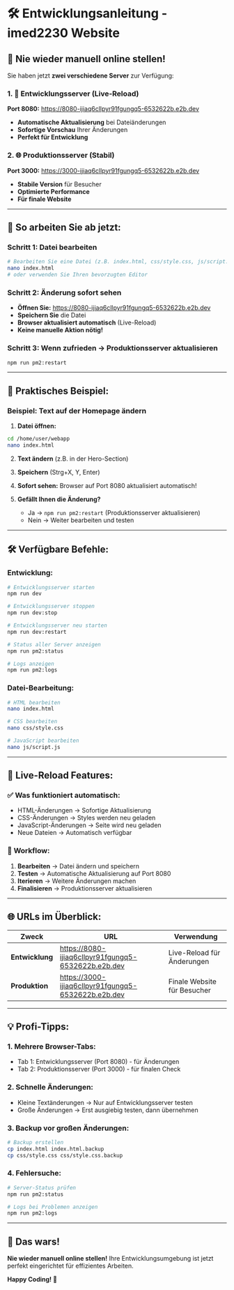 # 🛠️ Entwicklungsanleitung - imed2230 Website

## 🚀 **Nie wieder manuell online stellen!**

Sie haben jetzt **zwei verschiedene Server** zur Verfügung:

### 1. 🔧 **Entwicklungsserver (Live-Reload)**
**Port 8080:** https://8080-ijiaq6cllpyr91fgungq5-6532622b.e2b.dev
- **Automatische Aktualisierung** bei Dateiänderungen
- **Sofortige Vorschau** Ihrer Änderungen
- **Perfekt für Entwicklung**

### 2. 🌐 **Produktionsserver (Stabil)**
**Port 3000:** https://3000-ijiaq6cllpyr91fgungq5-6532622b.e2b.dev
- **Stabile Version** für Besucher
- **Optimierte Performance**
- **Für finale Website**

---

## 📝 **So arbeiten Sie ab jetzt:**

### **Schritt 1: Datei bearbeiten**
```bash
# Bearbeiten Sie eine Datei (z.B. index.html, css/style.css, js/script.js)
nano index.html
# oder verwenden Sie Ihren bevorzugten Editor
```

### **Schritt 2: Änderung sofort sehen**
- **Öffnen Sie:** https://8080-ijiaq6cllpyr91fgungq5-6532622b.e2b.dev
- **Speichern Sie** die Datei
- **Browser aktualisiert automatisch** (Live-Reload)
- **Keine manuelle Aktion nötig!**

### **Schritt 3: Wenn zufrieden → Produktionsserver aktualisieren**
```bash
npm run pm2:restart
```

---

## 🎯 **Praktisches Beispiel:**

### **Beispiel: Text auf der Homepage ändern**

1. **Datei öffnen:**
```bash
cd /home/user/webapp
nano index.html
```

2. **Text ändern** (z.B. in der Hero-Section)

3. **Speichern** (Strg+X, Y, Enter)

4. **Sofort sehen:** Browser auf Port 8080 aktualisiert automatisch!

5. **Gefällt Ihnen die Änderung?**
   - Ja → `npm run pm2:restart` (Produktionsserver aktualisieren)
   - Nein → Weiter bearbeiten und testen

---

## 🛠️ **Verfügbare Befehle:**

### **Entwicklung:**
```bash
# Entwicklungsserver starten
npm run dev

# Entwicklungsserver stoppen  
npm run dev:stop

# Entwicklungsserver neu starten
npm run dev:restart

# Status aller Server anzeigen
npm run pm2:status

# Logs anzeigen
npm run pm2:logs
```

### **Datei-Bearbeitung:**
```bash
# HTML bearbeiten
nano index.html

# CSS bearbeiten  
nano css/style.css

# JavaScript bearbeiten
nano js/script.js
```

---

## 📱 **Live-Reload Features:**

### ✅ **Was funktioniert automatisch:**
- HTML-Änderungen → Sofortige Aktualisierung
- CSS-Änderungen → Styles werden neu geladen
- JavaScript-Änderungen → Seite wird neu geladen
- Neue Dateien → Automatisch verfügbar

### 🔄 **Workflow:**
1. **Bearbeiten** → Datei ändern und speichern
2. **Testen** → Automatische Aktualisierung auf Port 8080
3. **Iterieren** → Weitere Änderungen machen
4. **Finalisieren** → Produktionsserver aktualisieren

---

## 🌐 **URLs im Überblick:**

| Zweck | URL | Verwendung |
|-------|-----|------------|
| **Entwicklung** | https://8080-ijiaq6cllpyr91fgungq5-6532622b.e2b.dev | Live-Reload für Änderungen |
| **Produktion** | https://3000-ijiaq6cllpyr91fgungq5-6532622b.e2b.dev | Finale Website für Besucher |

---

## 💡 **Profi-Tipps:**

### **1. Mehrere Browser-Tabs:**
- Tab 1: Entwicklungsserver (Port 8080) - für Änderungen
- Tab 2: Produktionsserver (Port 3000) - für finalen Check

### **2. Schnelle Änderungen:**
- Kleine Textänderungen → Nur auf Entwicklungsserver testen
- Große Änderungen → Erst ausgiebig testen, dann übernehmen

### **3. Backup vor großen Änderungen:**
```bash
# Backup erstellen
cp index.html index.html.backup
cp css/style.css css/style.css.backup
```

### **4. Fehlersuche:**
```bash
# Server-Status prüfen
npm run pm2:status

# Logs bei Problemen anzeigen  
npm run pm2:logs
```

---

## 🎉 **Das wars!**

**Nie wieder manuell online stellen!** Ihre Entwicklungsumgebung ist jetzt perfekt eingerichtet für effizientes Arbeiten.

**Happy Coding! 🚀**